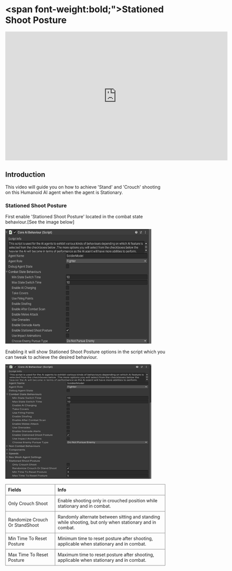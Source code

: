 # <span font-weight:bold;">Stationed Shoot Posture</span>

<div class="video-container">
    <iframe width="700" height="405" src="https://www.youtube.com/embed/hVD0wtHb4UM?si=PUNwfF04UUhETk_2" title="YouTube video player" frameborder="0" allow="accelerometer; autoplay; clipboard-write; encrypted-media; gyroscope; picture-in-picture; web-share" referrerpolicy="strict-origin-when-cross-origin" allowfullscreen></iframe>
</div>

## Introduction
This video will guide you on how to achieve 'Stand' and 'Crouch' shooting
on this Humanoid AI agent when the agent is Stationary.

### Stationed Shoot Posture
First enable 'Stationed Shoot Posture' located in the combat state behaviour.[See the image below] 

<img src="Images/StationedShootPosture.png" alt="alt text" width="460" height="360">

Enabling it will show Stationed Shoot Posture options in the script which you can tweak to achieve the desired behaviour.

<img src="Images/StationedShootPostureOptions.png" alt="alt text" width="460" height="360">

<style>
    .custom-table {
        border-collapse: collapse;
        width: 100%;
    }
    .custom-table th, .custom-table td {
        border: 1px solid grey;
        padding: 8px;
        text-align: left;
    }
</style>

<table class="custom-table">
    <tr>
        <th>Fields</th>
        <th>Info</th>
    </tr>
    <tr>
        <td>Only Crouch Shoot</td>
        <td>Enable shooting only in crouched position while stationary and in combat.</td>
    </tr>
    <tr>
        <td>Randomize Crouch Or StandShoot</td>
        <td>Randomly alternate between sitting and standing while shooting, but only when stationary and in combat.</td>
    </tr>
     <tr>
        <td>Min Time To Reset Posture</td>
        <td>Minimum time to reset posture after shooting, applicable when stationary and in combat.</td>
    </tr>
     <tr>
        <td>Max Time To Reset Posture</td>
        <td>Maximum time to reset posture after shooting, applicable when stationary and in combat.</td>
    </tr> 
</table>




